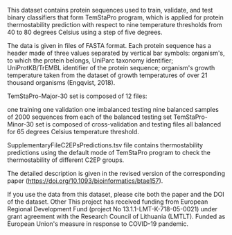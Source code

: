 This dataset contains protein sequences used to train, validate, and test binary classifiers that form TemStaPro program, which is applied for protein thermostability prediction with respect to nine temperature thresholds from 40 to 80 degrees Celsius using a step of five degrees.

The data is given in files of FASTA format. Each protein sequence has a header made of three values separated by vertical bar symbols: organism's, to which the protein belongs, UniParc taxonomy identifier; UniProtKB/TrEMBL identifier of the protein sequence; organism's growth temperature taken from the dataset of growth temperatures of over 21 thousand organisms (Engqvist, 2018).

TemStaPro-Major-30 set is composed of 12 files:

one training
one validation
one imbalanced testing
nine balanced samples of 2000 sequences from each of the balanced testing set
TemStaPro-Minor-30 set is composed of cross-validation and testing files all balanced for 65 degrees Celsius temperature threshold.

SupplementaryFileC2EPsPredictions.tsv file contains thermostability predictions using the default mode of TemStaPro program to check the thermostability of different C2EP groups.

The detailed description is given in the revised version of the corresponding paper (https://doi.org/10.1093/bioinformatics/btae157).

If you use the data from this dataset, please cite both the paper and the DOI of the dataset.
Other
This project has received funding from European Regional Development Fund (project No 13.1.1-LMT-K-718-05-0021) under grant agreement with the Research Council of Lithuania (LMTLT). Funded as European Union's measure in response to COVID-19 pandemic.

